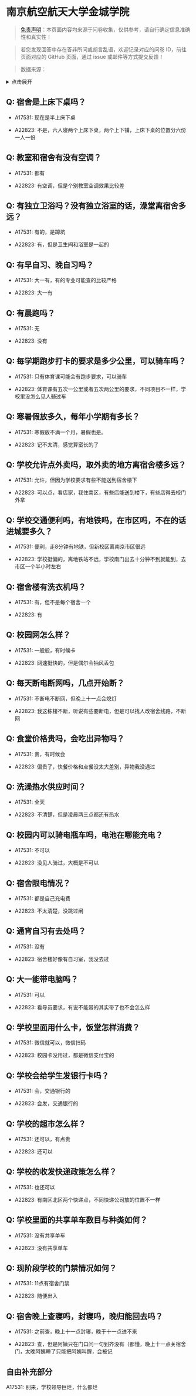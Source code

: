 # 南京航空航天大学金城学院

> [免责声明](https://colleges.chat/#_3)：本页面内容均来源于问卷收集，仅供参考，请自行确定信息准确性和真实性！

> 若您发现回答中存在答非所问或胡言乱语，欢迎记录对应的问卷 ID，前往页面对应的 GitHub 页面，通过 issue 或邮件等方式提交反馈！

> 数据来源：

<details><summary>点击展开</summary>
<ul>
<li>A17531: 匿名 (2023 年 06 月)</li>
<li>A22823: 2323540661@qq.com (2024 年 06 月)</li>
</ul>
</details>

## Q: 宿舍是上床下桌吗？

- A17531: 现在是半上床下桌

- A22823: 不是，六人寝两个上床下桌，两个上下铺，上床下桌的位置分六份一人一份

## Q: 教室和宿舍有没有空调？

- A17531: 都有

- A22823: 有空调，但是个别教室空调效果比较差

## Q: 有独立卫浴吗？没有独立浴室的话，澡堂离宿舍多远？

- A17531: 有的，是蹲坑

- A22823: 有，但是卫生间和浴室是一起的

## Q: 有早自习、晚自习吗？

- A17531: 大一有，有的专业可能查的比较严格

- A22823: 大一有

## Q: 有晨跑吗？

- A17531: 无

- A22823: 没有

## Q: 每学期跑步打卡的要求是多少公里，可以骑车吗？

- A17531: 只有体育课可能会有跑步要求，可以骑车

- A22823: 体育课有五次一公里或者五次两公里的要求，不同项目不一样，学校里没怎么见人骑过车

## Q: 寒暑假放多久，每年小学期有多长？

- A17531: 寒假放不满一个月，暑假也是。

- A22823: 记不太清，感觉算蛮长的了

## Q: 学校允许点外卖吗，取外卖的地方离宿舍楼多远？

- A17531: 允许，但因为学校要求有些不能送到宿舍楼下

- A22823: 可以点，看店家，我住南区，有些店能送到楼下，有些店得去校门外拿

## Q: 学校交通便利吗，有地铁吗，在市区吗，不在的话进城要多久？

- A17531: 便利，走8分钟有地铁，但新校区离南京市区很远

- A22823: 学校挺偏的，离地铁站不远，学校南门出去十分钟不到就能到，去市区一个半小时左右

## Q: 宿舍楼有洗衣机吗？

- A17531: 有，但不是每个宿舍一个

- A22823: 有

## Q: 校园网怎么样？

- A17531: 一般般，有时候卡

- A22823: 网速挺快的，但是偶尔会抽风丢包

## Q: 每天断电断网吗，几点开始断？

- A17531: 不断电不断网，但晚上十一点会熄灯

- A22823: 我这栋楼不断，听说有些要断电，但是可以找人改宿舍线路，不断网

## Q: 食堂价格贵吗，会吃出异物吗？

- A17531: 贵，有时候会

- A22823: 偏贵了，快餐价格和点餐没太大差别，异物我没遇过

## Q: 洗澡热水供应时间？

- A17531: 全天

- A22823: 不清楚，但是凌晨两三点都还有热水

## Q: 校园内可以骑电瓶车吗，电池在哪能充电？

- A17531: 不可以

- A22823: 没见人骑过，大概是不可以

## Q: 宿舍限电情况？

- A17531: 都是自己充电费

- A22823: 不太清楚，没跳过闸

## Q: 通宵自习有去处吗？

- A17531: 没有

- A22823: 宿舍楼好像有自习室，我没去过

## Q: 大一能带电脑吗？

- A17531: 可以

- A22823: 看导员要求，有说不能带的其实带了也不会怎么样

## Q: 学校里面用什么卡，饭堂怎样消费？

- A17531: 微信就可以，微信扫码

- A22823: 校园卡没用过，都是微信支付宝的

## Q: 学校会给学生发银行卡吗？

- A17531: 会，交通银行的

- A22823: 会发，交通银行的

## Q: 学校的超市怎么样？

- A17531: 还可以，有点贵

- A22823: 还可以

## Q: 学校的收发快递政策怎么样？

- A17531: 也还可以

- A22823: 有南区北区两个快递点，不同快递公司放的位置不一样

## Q: 学校里面的共享单车数目与种类如何？

- A17531: 没有共享单车

- A22823: 没有共享单车

## Q: 现阶段学校的门禁情况如何？

- A17531: 11点有宿舍门禁

- A22823: 随便出入

## Q: 宿舍晚上查寝吗，封寝吗，晚归能回去吗？

- A17531: 之前查，晚上十一点封寝，晚于十一点进不来

- A22823: 查，但是阿姨只在门口问一句到齐没有（都懂，晚上十一点关宿舍门，太晚阿姨睡了只能把阿姨叫醒，会被记

## 自由补充部分

A17531: 别来，学校领导巨烂，什么都烂